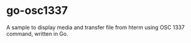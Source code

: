 # go-osc1337
A sample to display media and transfer file from hterm using OSC 1337 command, written in Go.
